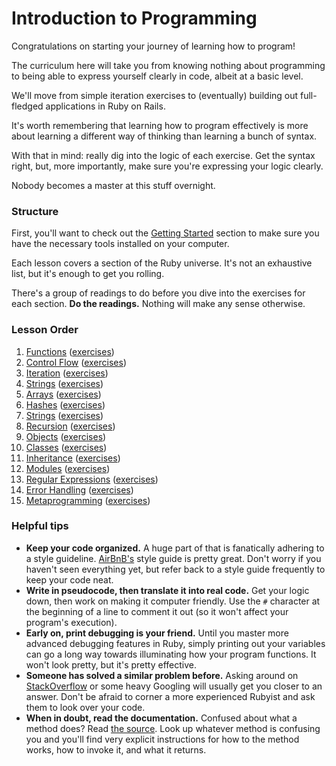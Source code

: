 # Introduction to Programming

Congratulations on starting your journey of learning how to program!

The curriculum here will take you from knowing nothing about programming to being able to express yourself clearly in code, albeit at a basic level.

We'll move from simple iteration exercises to (eventually) building out full-fledged applications in Ruby on Rails.

It's worth remembering that learning how to program effectively is more about learning a different way of thinking than learning a bunch of syntax.

With that in mind: really dig into the logic of each exercise. Get the syntax right, but, more importantly, make sure you're expressing your logic clearly.

Nobody becomes a master at this stuff overnight.

### Structure

First, you'll want to check out the [Getting Started](readings/getting_started.md) section to make sure you have the necessary tools installed on your computer.

Each lesson covers a section of the Ruby universe. It's not an exhaustive list, but it's enough to get you rolling.

There's a group of readings to do before you dive into the exercises for each section. **Do the readings.** Nothing will make any sense otherwise.

### Lesson Order

1. [Functions](readings/function_readings.md) ([exercises](exercises/function_exercises.md))
2. [Control Flow](readings/control_flow_readings.md) ([exercises](exercises/control_flow_exercises.md))
3. [Iteration](readings/iteration_readings.md) ([exercises](exercises/iteration_exercises.md))
4. [Strings](readings/string_readings.md) ([exercises](exercises/string_exercises.md))
5. [Arrays](readings/array_readings.md) ([exercises](exercises/array_exercises.md))
6. [Hashes](readings/hash_readings.md) ([exercises](exercises/hash_exercises.md))
7. [Strings](readings/string_readings.md) ([exercises](exercises/string_exercises.md))
8. [Recursion](readings/recursion_readings.md) ([exercises](exercises/recursion_exercises.md))
9. [Objects](readings/object_readings.md) ([exercises](exercises/object_exercises.md))
10. [Classes](readings/class_readings.md) ([exercises](exercises/class_exercises.md))
11. [Inheritance](readings/iteration_readings.md) ([exercises](exercises/inheritance_exercises.md))
12. [Modules](readings/module_readings.md) ([exercises](exercises/module_exercises.md))
13. [Regular Expressions](readings/regex_readings.md) ([exercises](exercises/regex_exercises.md))
14. [Error Handling](readings/error_handling_readings.md) ([exercises](exercises/error_handling_exercises.md))
15. [Metaprogramming](readings/metaprogramming_readings.md) ([exercises](exercises/metaprogramming_exercises.md))

### Helpful tips

* **Keep your code organized.** A huge part of that is fanatically adhering to a style guideline. [AirBnB's](https://github.com/airbnb/ruby) style guide is pretty great. Don't worry if you haven't seen everything yet, but refer back to a style guide frequently to keep your code neat.
* **Write in pseudocode, then translate it into real code.** Get your logic down, then work on making it computer friendly. Use the `#` character at the beginning of a line to comment it out (so it won't affect your program's execution).
* **Early on, print debugging is your friend.** Until you master more advanced debugging features in Ruby, simply printing out your variables can go a long way towards illuminating how your program functions. It won't look pretty, but it's pretty effective.
* **Someone has solved a similar problem before.** Asking around on [StackOverflow](https://stackoverflow.com) or some heavy Googling will usually get you closer to an answer. Don't be afraid to corner a more experienced Rubyist and ask them to look over your code.
* **When in doubt, read the documentation.** Confused about what a method does? Read [the source](http://ruby-doc.org/core-2.1.0/). Look up whatever method is confusing you and you'll find very explicit instructions for how to the method works, how to invoke it, and what it returns.
